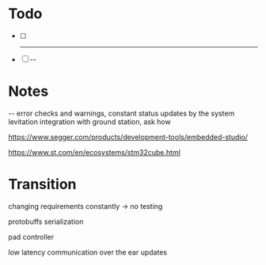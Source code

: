 # Todo
- [ ] ---
- [ ] --



# Notes

-- error checks and warnings, constant status updates by the system
levitation integration with ground station, ask how 

https://www.segger.com/products/development-tools/embedded-studio/

https://www.st.com/en/ecosystems/stm32cube.html



# Transition
changing requirements constantly
→ no testing

protobuffs serialization

pad controller

low latency communication
over the ear updates
